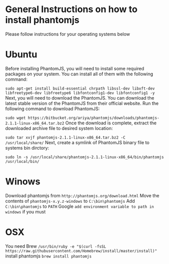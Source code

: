 # General Instructions on how to install phantomjs

Please follow instructions for your operating systems below

# Ubuntu

Before installing PhantomJS, you will need to install some required packages on your system. You can install all of them with the following command:

`sudo apt-get install build-essential chrpath libssl-dev libxft-dev libfreetype6-dev libfreetype6 libfontconfig1-dev libfontconfig1 -y`
Next, you will need to download the PhantomJS. You can download the latest stable version of the PhantomJS from their official website. Run the following command to download PhantomJS:

`sudo wget https://bitbucket.org/ariya/phantomjs/downloads/phantomjs-2.1.1-linux-x86_64.tar.bz2`
Once the download is complete, extract the downloaded archive file to desired system location:

`sudo tar xvjf phantomjs-2.1.1-linux-x86_64.tar.bz2 -C /usr/local/share/`
Next, create a symlink of PhantomJS binary file to systems bin dirctory:

`sudo ln -s /usr/local/share/phantomjs-2.1.1-linux-x86_64/bin/phantomjs /usr/local/bin/`

# Winows

Download phantomjs from `http://phantomjs.org/download.html`
Move the contents of `phantomjs-x.y.z-windows` to `C:\bin\phantomjs`
Add `C:\bin\phantomjs` to `PATH`
Google `add environment variable to path in windows` if you must

# OSX

You need Brew `/usr/bin/ruby -e "$(curl -fsSL https://raw.githubusercontent.com/Homebrew/install/master/install)"`
install phantomjs `brew install phantomjs`
